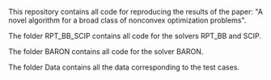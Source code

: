This repository contains all code for reproducing the results of the paper: "A novel algorithm for a broad class of nonconvex optimization problems". 

The folder RPT_BB_SCIP contains all code for the solvers RPT_BB and SCIP. 

The folder BARON contains all code for the solver BARON. 

The folder Data contains all the data corresponding to the test cases.
